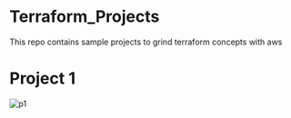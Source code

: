 # Terraform_Projects
This repo contains sample projects to grind terraform concepts with aws

# Project 1
![p1](Project1/p1.png)



